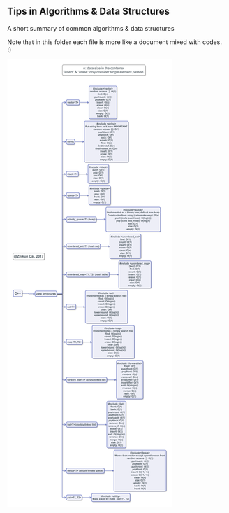 ## Tips in Algorithms & Data Structures
A short summary of common algorithms & data structures

Note that in this folder each file is more like a document mixed with codes. :)

![C++ Containers](./CppContainerComplexity.png "C++ Containers")
